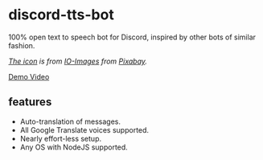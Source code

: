 # discord-tts-bot
100% open text to speech bot for Discord, inspired by other bots of similar fashion.

*[The icon](https://pixabay.com/vectors/microphone-audio-micro-recording-2104091/) is from [IO-Images](https://pixabay.com/users/io-images-1096650/) from [Pixabay](https://pixabay.com/).*

[Demo Video](https://www.youtube.com/watch?v=WzdQZB3M-Gk) 

## features 
- Auto-translation of messages.
- All Google Translate voices supported.
- Nearly effort-less setup.
- Any OS with NodeJS supported.
